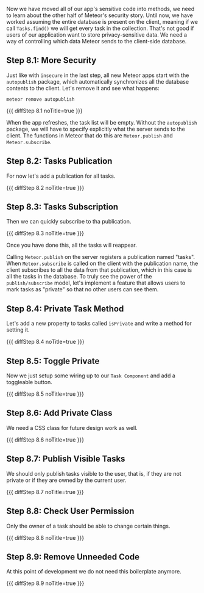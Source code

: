 Now we have moved all of our app's sensitive code into methods, we need to learn about the other half of Meteor's security story. Until now, we have worked assuming the entire database is present on the client, meaning if we call `Tasks.find()` we will get every task in the collection. That's not good if users of our application want to store privacy-sensitive data. We need a way of controlling which data Meteor sends to the client-side database.

## Step 8.1: More Security

Just like with `insecure` in the last step, all new Meteor apps start with the `autopublish` package, which automatically synchronizes all the database contents to the client. Let's remove it and see what happens:

```shell script
meteor remove autopublish
```

{{{ diffStep 8.1 noTitle=true }}}

When the app refreshes, the task list will be empty. Without the `autopublish` package, we will have to specify explicitly what the server sends to the client. The functions in Meteor that do this are `Meteor.publish` and `Meteor.subscribe`.

## Step 8.2: Tasks Publication

For now let's add a publication for all tasks.

{{{ diffStep 8.2 noTitle=true }}}

## Step 8.3: Tasks Subscription

Then we can quickly subscribe to tha publication.

{{{ diffStep 8.3 noTitle=true }}}

Once you have done this, all the tasks will reappear.

Calling `Meteor.publish` on the server registers a publication named "tasks". When `Meteor.subscribe` is called on the client with the publication name, the client subscribes to all the data from that publication, which in this case is all the tasks in the database. To truly see the power of the `publish/subscribe` model, let's implement a feature that allows users to mark tasks as "private" so that no other users can see them.

## Step 8.4: Private Task Method

Let's add a new property to tasks called `isPrivate` and write a method for setting it.

{{{ diffStep 8.4 noTitle=true }}}

## Step 8.5: Toggle Private

Now we just setup some wiring up to our `Task Component` and add a toggleable button.

{{{ diffStep 8.5 noTitle=true }}}

## Step 8.6: Add Private Class

We need a CSS class for future design work as well.

{{{ diffStep 8.6 noTitle=true }}}

## Step 8.7: Publish Visible Tasks

We should only publish tasks visible to the user, that is, if they are not private or if they are owned by the current user.

{{{ diffStep 8.7 noTitle=true }}}

## Step 8.8: Check User Permission

Only the owner of a task should be able to change certain things.

{{{ diffStep 8.8 noTitle=true }}}

## Step 8.9: Remove Unneeded Code

At this point of development we do not need this boilerplate anymore.

{{{ diffStep 8.9 noTitle=true }}}